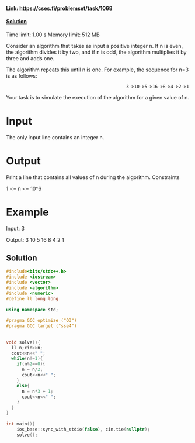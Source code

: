 #### Link: https://cses.fi/problemset/task/1068
#### [Solution](https://github.com/Akasxh/CSES/new/main#solution-1)


Time limit: 1.00 s
Memory limit: 512 MB



Consider an algorithm that takes as input a positive integer n. If n is even, the algorithm divides it by two, 
and if n is odd, the algorithm multiplies it by three and adds one.

The algorithm repeats this until n is one. For example, the sequence for n=3 is as follows:

                                                  3->10->5->16->8->4->2->1

Your task is to simulate the execution of the algorithm for a given value of n.

# Input
The only input line contains an integer n.

# Output
Print a line that contains all values of n during the algorithm.
Constraints

1 <= n <= 10^6

# Example
Input:
3

Output:
3 10 5 16 8 4 2 1

## Solution

```cpp
#include<bits/stdc++.h>
#include <iostream>
#include <vector>
#include <algorithm>
#include <numeric>
#define ll long long
 
using namespace std;
 
#pragma GCC optimize ("O3")
#pragma GCC target ("sse4")
 
 
void solve(){
  ll n;cin>>n;
  cout<<n<<" ";
  while(n!=1){
    if(n%2==0){
      n = n/2;
      cout<<n<<" ";
    }
    else{
      n = n*3 + 1;
      cout<<n<<" ";
    }
  }
}
 
int main(){
    ios_base::sync_with_stdio(false), cin.tie(nullptr); 
    solve();

```
